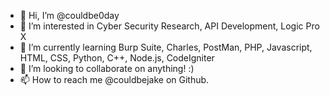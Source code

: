 - 👋 Hi, I’m @couldbe0day
- 👀 I’m interested in Cyber Security Research, API Development, Logic Pro X
- 🌱 I’m currently learning Burp Suite, Charles, PostMan, PHP, Javascript, HTML, CSS, Python, C++, Node.js, CodeIgniter
- 💞️ I’m looking to collaborate on anything! :)
- 📫 How to reach me @couldbejake on Github.
